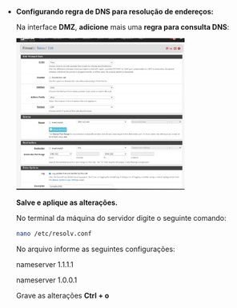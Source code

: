 - **Configurando regra de DNS para resolução de endereços:**
    
    Na interface **DMZ**, **adicione** mais uma **regra para consulta DNS**: 
    
    <img src="https://github.com/biancagomesalves/projeto_2_rede_firewall_WAF_SIEM/blob/7705a063117b6af8bb3d4eb1106ab815174abbe2/imagens/configurando_dns/configure_regra_dns.png" width="70%"/>
    
    **Salve e aplique as alterações.**
    
    No terminal da máquina do servidor digite o seguinte comando: 
    
    ```bash
    nano /etc/resolv.conf
    ```
    
    No arquivo informe as seguintes configurações: 
    
    nameserver 1.1.1.1
    
    nameserver 1.0.0.1
    
    Grave as alterações **Ctrl + o**
